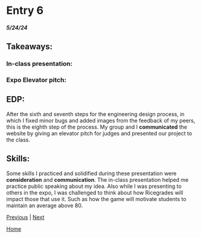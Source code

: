 # Entry 6
##### 5/24/24


## **Takeaways:**

### **In-class presentation:**



### **Expo Elevator pitch:**



## **EDP**:

After the sixth and seventh steps for the engineering design process, in which I fixed minor bugs and added images from the feedback of my peers, this is the eighth step of the process. My group and I **communicated** the website by giving an elevator pitch for judges and presented our project to the class.

## **Skills**:

Some skills I practiced and solidified during these presentation were **consideration** and **communication**. The in-class presentation helped me practice public speaking about my idea. Also while I was presenting to others in the expo, I was challenged to think about how Ricegrades will impact those that use it. Such as how the game will motivate students to maintain an average above 80.


[Previous](entry05.md) | [Next](entry07.md)

[Home](../README.md)
